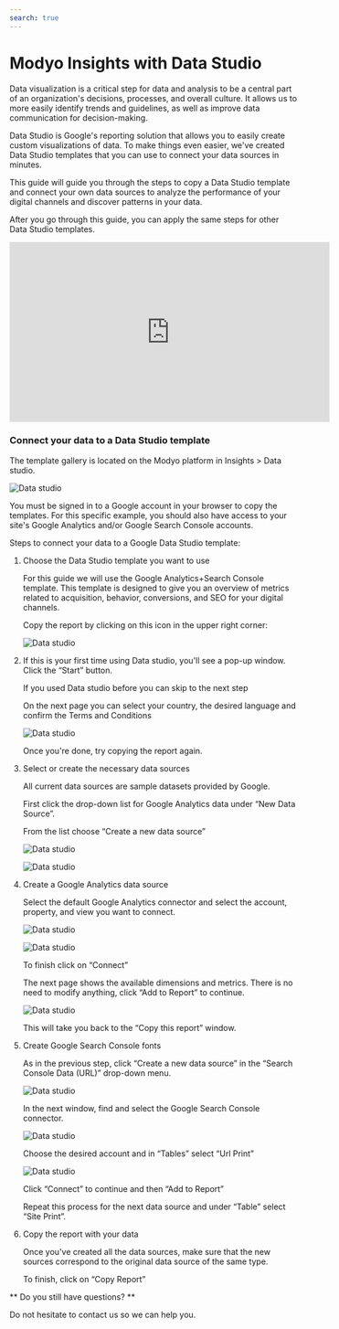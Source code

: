 ```yaml
---
search: true
---
```


# Modyo Insights with Data Studio

Data visualization is a critical step for data and analysis to be a central part of an organization's decisions, processes, and overall culture. It allows us to more easily identify trends and guidelines, as well as improve data communication for decision-making.

Data Studio is Google's reporting solution that allows you to easily create custom visualizations of data. To make things even easier, we've created Data Studio templates that you can use to connect your data sources in minutes.

This guide will guide you through the steps to copy a Data Studio template and connect your own data sources to analyze the performance of your digital channels and discover patterns in your data. 

After you go through this guide, you can apply the same steps for other Data Studio templates.

<iframe width="560" height="315" src="https://www.youtube.com/embed/AMNY32HIO0g" frameborder="0" allow="accelerometer; autoplay; encrypted-media; gyroscope; picture-in-picture" allowfullscreen></iframe>

### Connect your data to a Data Studio template

The template gallery is located on the Modyo platform in Insights > Data studio.

![Data studio](/assets/img/insights/0.png)

You must be signed in to a Google account in your browser to copy the templates. For this specific example, you should also have access to your site's Google Analytics and/or Google Search Console accounts.

Steps to connect your data to a Google Data Studio template:

1. Choose the Data Studio template you want to use

    For this guide we will use the Google Analytics+Search Console template. This template is designed to give you an overview of metrics related to acquisition, behavior, conversions, and SEO for your digital channels.

    Copy the report by clicking on this icon in the upper right corner:

    ![Data studio](/assets/img/insights/1.png)

2. If this is your first time using Data studio, you'll see a pop-up window. Click the “Start” button.

    If you used Data studio before you can skip to the next step

    On the next page you can select your country, the desired language and confirm the Terms and Conditions

    ![Data studio](/assets/img/insights/2.png)

    Once you're done, try copying the report again.

3. Select or create the necessary data sources

    All current data sources are sample datasets provided by Google.

    First click the drop-down list for Google Analytics data under “New Data Source”.

    From the list choose “Create a new data source”

    ![Data studio](/assets/img/insights/3.png)

    ![Data studio](/assets/img/insights/4.png)

4. Create a Google Analytics data source

    Select the default Google Analytics connector and select the account, property, and view you want to connect.

    ![Data studio](/assets/img/insights/5.png)

    ![Data studio](/assets/img/insights/6.png)

    To finish click on “Connect”

    The next page shows the available dimensions and metrics. There is no need to modify anything, click “Add to Report” to continue.

    ![Data studio](/assets/img/insights/7.png)

    This will take you back to the “Copy this report” window. 

5. Create Google Search Console fonts

    As in the previous step, click “Create a new data source” in the “Search Console Data (URL)” drop-down menu.

    ![Data studio](/assets/img/insights/8.png)

    In the next window, find and select the Google Search Console connector. 

    ![Data studio](/assets/img/insights/9.png)

    Choose the desired account and in “Tables” select “Url Print” 

    ![Data studio](/assets/img/insights/10.png)

    Click “Connect” to continue and then “Add to Report”

    Repeat this process for the next data source and under “Table” select “Site Print”.

6. Copy the report with your data

    Once you've created all the data sources, make sure that the new sources correspond to the original data source of the same type. 

    To finish, click on “Copy Report”

** Do you still have questions? **

Do not hesitate to contact us so we can help you.





